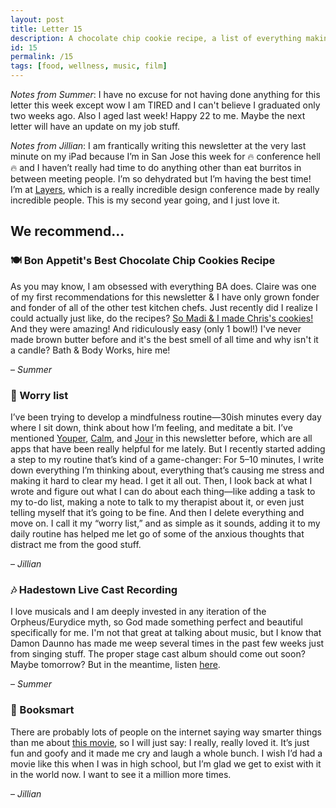 ```yaml
---
layout: post
title: Letter 15
description: A chocolate chip cookie recipe, a list of everything making you anxious, a live cast recording, and a movie that will make you cry and laugh a bunch.
id: 15
permalink: /15
tags: [food, wellness, music, film]
---
```


_Notes from Summer_: I have no excuse for not having done anything for this letter this week except wow I am TIRED and I can't believe I graduated only two weeks ago. Also I aged last week! Happy 22 to me. Maybe the next letter will have an update on my job stuff.

_Notes from Jillian_: I am frantically writing this newsletter at the very last minute on my iPad because I’m in San Jose this week for 🔥 conference hell 🔥 and I haven’t really had time to do anything other than eat burritos in between meeting people. I’m so dehydrated but I’m having the best time! I’m at [Layers](https://layers.is/), which is a really incredible design conference made by really incredible people. This is my second year going, and I just love it.

## We recommend...

### 🍽️ Bon Appetit's Best Chocolate Chip Cookies Recipe

As you may know, I am obsessed with everything BA does. Claire was one of my first recommendations for this newsletter & I have only grown fonder and fonder of all of the other test kitchen chefs. Just recently did I realize I could actually just like, do the recipes? [So Madi & I made Chris's cookies!](https://www.bonappetit.com/recipe/bas-best-chocolate-chip-cookies) And they were amazing! And ridiculously easy (only 1 bowl!) I've never made brown butter before and it's the best smell of all time and why isn't it a candle? Bath & Body Works, hire me!

– _Summer_

### 🧠 Worry list

I’ve been trying to develop a mindfulness routine—30ish minutes every day where I sit down, think about how I’m feeling, and meditate a bit. I’ve mentioned [Youper](https://letterstosummer.substack.com/p/13?utm_campaign=post&utm_medium=web&utm_source=copy), [Calm](https://letterstosummer.substack.com/p/8-?utm_campaign=post&utm_medium=web&utm_source=copy), and [Jour](https://letterstosummer.substack.com/p/-9-time-isnt-real?utm_campaign=post&utm_medium=web&utm_source=copy) in this newsletter before, which are all apps that have been really helpful for me lately. But I recently started adding a step to my routine that’s kind of a game-changer: For 5–10 minutes, I write down everything I’m thinking about, everything that’s causing me stress and making it hard to clear my head. I get it all out. Then, I look back at what I wrote and figure out what I can do about each thing—like adding a task to my to-do list, making a note to talk to my therapist about it, or even just telling myself that it’s going to be fine. And then I delete everything and move on. I call it my “worry list,” and as simple as it sounds, adding it to my daily routine has helped me let go of some of the anxious thoughts that distract me from the good stuff.

– _Jillian_

### 🎶 Hadestown Live Cast Recording

I love musicals and I am deeply invested in any iteration of the Orpheus/Eurydice myth, so God made something perfect and beautiful specifically for me. I'm not that great at talking about music, but I know that Damon Daunno has made me weep several times in the past few weeks just from singing stuff. The proper stage cast album should come out soon? Maybe tomorrow? But in the meantime, listen [here](https://open.spotify.com/album/5aNyKdMPAPihA6n5BXTkLX?si=B96AOTyXQbW-r_yF6Ocg-g).

– _Summer_

### 🎥 Booksmart

There are probably lots of people on the internet saying way smarter things than me about [this movie](https://www.imdb.com/title/tt1489887/), so I will just say: I really, really loved it. It’s just fun and goofy and it made me cry and laugh a whole bunch. I wish I’d had a movie like this when I was in high school, but I’m glad we get to exist with it in the world now. I want to see it a million more times.

– _Jillian_
